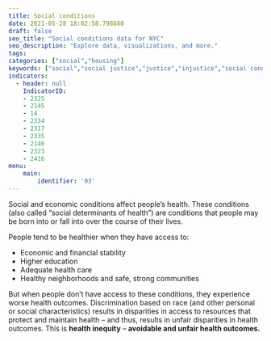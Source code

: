 ```yaml
---
title: Social conditions
date: 2021-05-28 18:02:58.798880
draft: false
seo_title: "Social conditions data for NYC"
seo_description: "Explore data, visualizations, and more."
tags: 
categories: ["social","housing"]
keywords: ["social","social justice","justice","injustice","social conditions","poverty","racism","housing","health"]
indicators:
  - header: null
    IndicatorID:
    - 2325
    - 2145
    - 14
    - 2334
    - 2317
    - 2335
    - 2146
    - 2323
    - 2416
menu:
    main:
        identifier: '03'
---
```


Social and economic conditions affect people’s health. These conditions (also called “social determinants of health”) are conditions that people may be born into or fall into over the course of their lives. 

People tend to be healthier when they have access to:

* Economic and financial stability
* Higher education
* Adequate health care
* Healthy neighborhoods and safe, strong communities

But when people don’t have access to these conditions, they experience worse health outcomes. Discrimination based on race (and other personal or social characteristics) results in disparities in access to resources that protect and maintain health – and thus, results in unfair disparities in health outcomes. This is **health inequity** – **avoidable and unfair health outcomes.**  